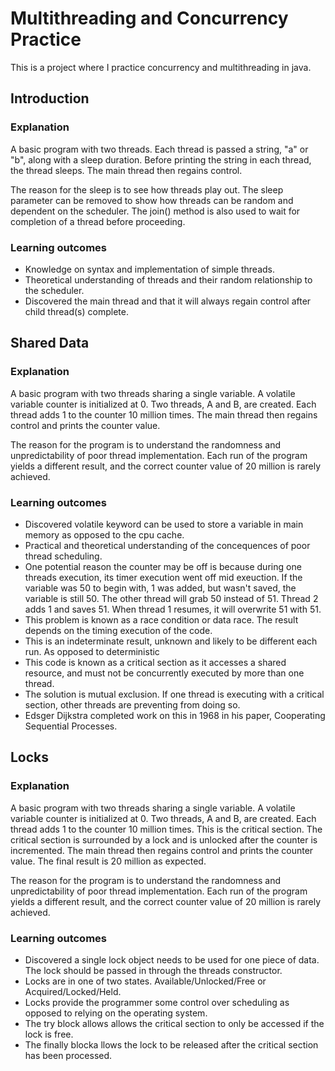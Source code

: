 # Multithreading and Concurrency Practice

This is a project where I practice concurrency and multithreading in java.

## Introduction
### Explanation
A basic program with two threads.
Each thread is passed a string, "a" or "b", along with a sleep duration.
Before printing the string in each thread, the thread sleeps.
The main thread then regains control.

The reason for the sleep is to see how threads play out.
The sleep parameter can be removed to show how threads can be random and dependent on the scheduler.
The join() method is also used to wait for completion of a thread before proceeding.

### Learning outcomes

* Knowledge on syntax and implementation of simple threads.
* Theoretical understanding of threads and their random relationship to the scheduler.
* Discovered the main thread and that it will always regain control after child thread(s) complete.

## Shared Data
### Explanation

A basic program with two threads sharing a single variable.
A volatile variable counter is initialized at 0.
Two threads, A and B, are created.
Each thread adds 1 to the counter 10 million times.
The main thread then regains control and prints the counter value.

The reason for the program is to understand the randomness and unpredictability of poor thread implementation.
Each run of the program yields a different result, and the correct counter value of 20 million is rarely achieved.

### Learning outcomes

* Discovered volatile keyword can be used to store a variable in main memory as opposed to the cpu cache.
* Practical and theoretical understanding of the concequences of poor thread scheduling.
* One potential reason the counter may be off is because during one threads execution, its timer execution went off mid exeuction. If the variable was 50 to begin with, 1 was added, but wasn't saved, the variable is still 50. The other thread will grab 50 instead of 51.
Thread 2 adds 1 and saves 51. When thread 1 resumes, it will overwrite 51 with 51.
* This problem is known as a race condition or data race. The result depends on the timing execution of the code.
* This is an indeterminate result, unknown and likely to be different each run. As opposed to deterministic
* This code is known as a critical section as it accesses a shared resource, and must not be concurrently executed by more than one thread.
* The solution is mutual exclusion. If one thread is executing with a critical section, other threads are preventing from doing so.
* Edsger Dijkstra completed work on this in 1968 in his paper, Cooperating Sequential Processes.

## Locks
### Explanation

A basic program with two threads sharing a single variable.
A volatile variable counter is initialized at 0.
Two threads, A and B, are created.
Each thread adds 1 to the counter 10 million times. This is the critical section.
The critical section is surrounded by a lock and is unlocked after the counter is incremented.
The main thread then regains control and prints the counter value.
The final result is 20 million as expected.

The reason for the program is to understand the randomness and unpredictability of poor thread implementation.
Each run of the program yields a different result, and the correct counter value of 20 million is rarely achieved.

### Learning outcomes

* Discovered a single lock object needs to be used for one piece of data. The lock should be passed in through the threads constructor.
* Locks are in one of two states. Available/Unlocked/Free or Acquired/Locked/Held.
* Locks provide the programmer some control over scheduling as opposed to relying on the operating system.
* The try block allows allows the critical section to only be accessed if the lock is free.
* The finally blocka llows the lock to be released after the critical section has been processed.
